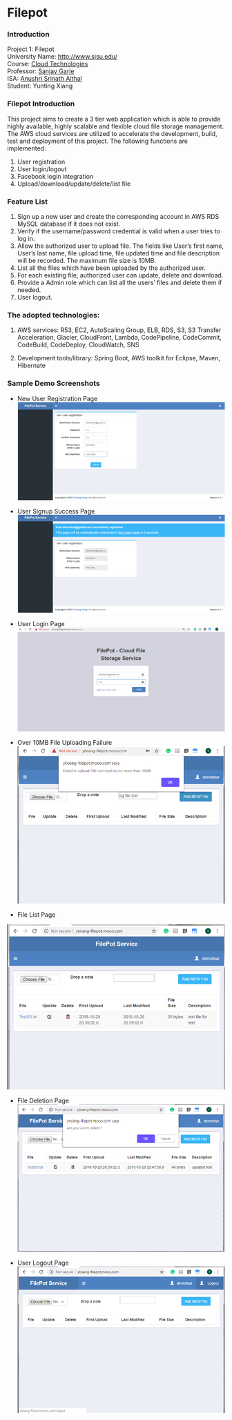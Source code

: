 # Filepot

### Introduction
Project 1: Filepot</br>
University Name: http://www.sjsu.edu/</br>
Course: [Cloud Technologies](http://info.sjsu.edu/web-dbgen/catalog/courses/CMPE281.html)</br>
Professor: [Sanjay Garje](https://www.linkedin.com/in/sanjaygarje/)</br>
ISA: [Anushri Srinath Aithal ](https://www.linkedin.com/in/anushri-aithal/)</br>
Student: Yunting Xiang</br>

### Filepot Introduction
This project aims to create a 3 tier web application which is able to provide highly available, highly scalable and flexible cloud file storage management. The AWS cloud services are utilized to accelerate the development, build, test and deployment of this project. The following functions are implemented:

1.  User registration
2.  User login/logout
3.  Facebook login integration
4.  Upload/download/update/delete/list file

### Feature List
1.  Sign up a new user and create the corresponding account in AWS RDS MySQL database if it does not exist. 
2.  Verify if the username/password credential is valid when a user tries to log in.
3.  Allow the authorized user to upload file.  The fields like User’s first name, User’s last name, file upload time, file updated time and file description will be recorded. The maximum file size is 10MB.
4.  List all the files which have been uploaded by the authorized user.
5.  For each existing file, authorized user can update, delete and download.
6.  Provide a Admin role which can list all the users’ files and delete them if needed. 
7.  User logout.


### The adopted technologies:
1. AWS services:
R53, EC2, AutoScaling Group, ELB,  RDS, S3, S3 Transfer Acceleration, Glacier, CloudFront,  Lambda, CodePipeline, CodeCommit, CodeBuild, CodeDeploy, CloudWatch, SNS

2. Development tools/library:
Spring Boot, AWS toolkit for Eclipse, Maven, Hibernate


### Sample Demo Screenshots
- New User Registration Page
![Fig.1 User signup Form](https://github.com/ytxiang/Filepot-CICD/raw/master/register.png)


- User Signup Success Page
![Fig.2 User signed up](https://github.com/ytxiang/Filepot-CICD/raw/master/signed-up.png)


- User Login Page
![Fig.3 Login Page](https://github.com/ytxiang/Filepot-CICD/raw/master/login.png)


- Over 10MB File Uploading Failure
![Fig.4 10MB File Size](https://github.com/ytxiang/Filepot-CICD/raw/master/over-10mb-upload-fail.png)


- File List Page

![Fig.5 File List Page](https://github.com/ytxiang/Filepot-CICD/raw/master/uploaded.png)


- File Deletion Page
![Fig.6 File Deletion Page](https://github.com/ytxiang/Filepot-CICD/raw/master/to-delete.png)


- User Logout Page
![Fig.7 User logout](https://github.com/ytxiang/Filepot-CICD/raw/master/to-logout.png)














